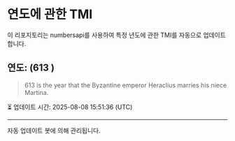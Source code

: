 
# 연도에 관한 TMI

이 리포지토리는 numbersapi를 사용하여 특정 년도에 관한 TMI를 자동으로 업데이트합니다.

## 연도: (613 )
> 613 is the year that the Byzantine emperor Heraclius marries his niece Martina.

⏳ 업데이트 시간: 2025-08-08 15:51:36 (UTC)

---
자동 업데이트 봇에 의해 관리됩니다.
